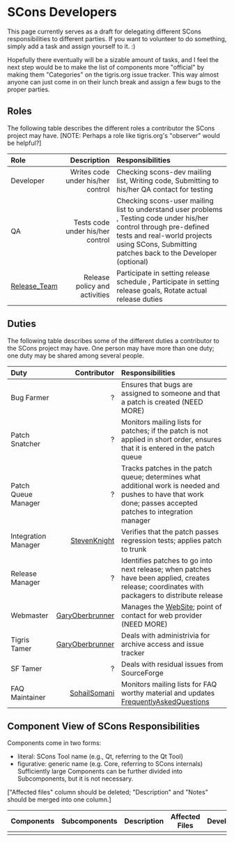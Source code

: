 # SCons Developers

This page currently serves as a draft for delegating different SCons responsibilities to different parties.  If you want to volunteer to do something, simply add a task and assign yourself to it. :) 

Hopefully there eventually will be a sizable amount of tasks, and I feel the next step would be to make the list of components more "official" by making them "Categories" on the tigris.org issue tracker.  This way almost anyone can just come in on their lunch break and assign a few bugs to the proper parties. 


## Roles

The following table describes the different roles a contributor the SCons project may have.  [NOTE: Perhaps a role like tigris.org's "observer" would be helpful?] 

Role  | Description  | Responsibilities 
:-----|-------------:|:----------------
Developer | Writes code under his/her control | Checking scons-dev mailing list, Writing code, Submitting to his/her QA contact for testing
QA | Tests code under his/her control | Checking scons-user mailing list to understand user problems  , Testing code under his/her control through pre-defined tests and real-world projects using SCons, Submitting patches back to the Developer (optional)
[Release_Team](Release_Team) | Release policy and activities | Participate in setting release schedule  , Participate in setting release goals, Rotate actual release duties


## Duties

The following table describes some of the different duties a contributor to the SCons project may have.  One person may have more than one duty; one duty may be shared among several people. 

Duty | Contributor | Responsibilities
:----|------------:|:----------------
Bug Farmer | ? | Ensures that bugs are assigned to someone and that a patch is created (NEED MORE)
Patch Snatcher | ? | Monitors mailing lists for patches; if the patch is not applied in short order, ensures that it is entered in the patch queue
Patch Queue Manager | ? | Tracks patches in the patch queue; determines what additional work is needed and pushes to have that work done; passes accepted patches to integration manager
Integration Manager | [StevenKnight](StevenKnight) | Verifies that the patch passes regression tests; applies patch to trunk
Release Manager | ? | Identifies patches to go into next release; when patches have been applied, creates release; coordinates with packagers to distribute release
Webmaster | [GaryOberbrunner](GaryOberbrunner) | Manages the [WebSite](WebSite); point of contact for web provider (NEED MORE)
Tigris Tamer | [GaryOberbrunner](GaryOberbrunner) | Deals with administrivia for archive access and issue tracker
SF Tamer | ? | Deals with residual issues from SourceForge
FAQ Maintainer  | [SohailSomani](SohailSomani)  |  Monitors mailing lists for FAQ worthy material and updates [FrequentlyAskedQuestions](FrequentlyAskedQuestions) 


## Component View of SCons Responsibilities

Components come in two forms: 

* literal: SCons Tool name (e.g., Qt, referring to the Qt Tool) 
* figurative: generic name (e.g. Core, referring to SCons internals) 
Sufficiently large Components can be further divided into Subcomponents, but it is not necessary.

["Affected files" column should be deleted; "Description" and "Notes" should be merged into one column.] 

Components  | Subcomponents  | Description  | Affected Files  | Developers  | QA  | Notes 
------------|----------------|--------------|-----------------|-------------|-----|------
 | | | | | |

